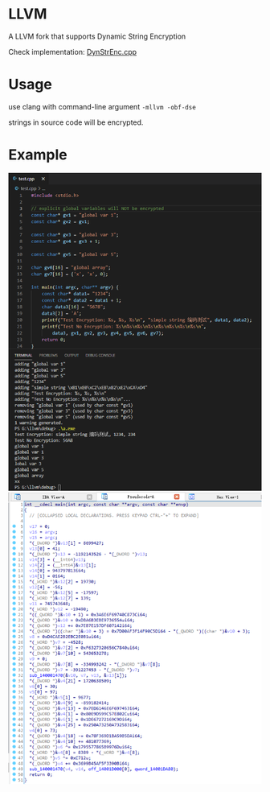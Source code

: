 # LLVM
A LLVM fork that supports Dynamic String Encryption

Check implementation: [DynStrEnc.cpp](llvm/lib/Transforms/Obfuscation/DynStrEnc.cpp)

# Usage
use clang with command-line argument `-mllvm -obf-dse`

strings in source code will be encrypted.

# Example
![img 1](llvm/docs/Obfuscation/obf-dse-1.png)
![img 2](llvm/docs/Obfuscation/obf-dse-2.png)
